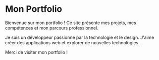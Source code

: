 # Mon Portfolio

Bienvenue sur mon portfolio ! Ce site présente mes projets, mes compétences et mon parcours professionnel.

Je suis un développeur passionné par la technologie et le design. J'aime créer des applications web et explorer de nouvelles technologies.


Merci de visiter mon portfolio !
